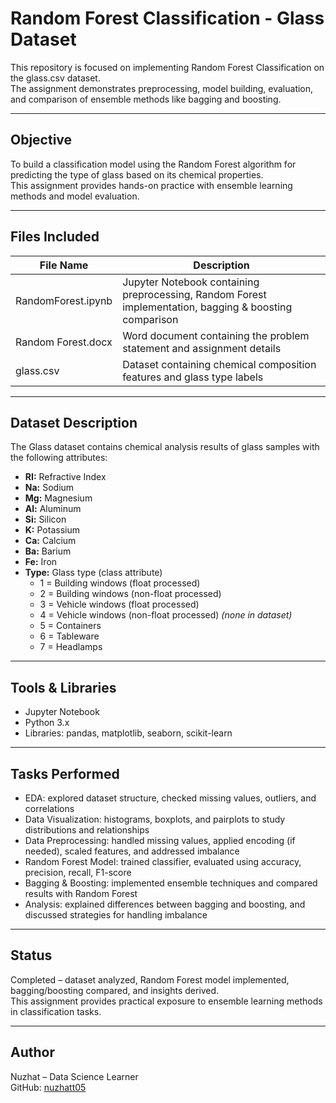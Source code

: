 # Random Forest Classification - Glass Dataset

This repository is focused on implementing Random Forest Classification on the glass.csv dataset.  
The assignment demonstrates preprocessing, model building, evaluation, and comparison of ensemble methods like bagging and boosting.

---

## Objective
To build a classification model using the Random Forest algorithm for predicting the type of glass based on its chemical properties.  
This assignment provides hands-on practice with ensemble learning methods and model evaluation.

---

## Files Included

| File Name                  | Description |
| -------------------------- | ------------------------------------------------------------ |
| RandomForest.ipynb          | Jupyter Notebook containing preprocessing, Random Forest implementation, bagging & boosting comparison |
| Random Forest.docx          | Word document containing the problem statement and assignment details |
| glass.csv                   | Dataset containing chemical composition features and glass type labels |

---

## Dataset Description

The Glass dataset contains chemical analysis results of glass samples with the following attributes:

- **RI:** Refractive Index  
- **Na:** Sodium  
- **Mg:** Magnesium  
- **Al:** Aluminum  
- **Si:** Silicon  
- **K:** Potassium  
- **Ca:** Calcium  
- **Ba:** Barium  
- **Fe:** Iron  
- **Type:** Glass type (class attribute)  
  - 1 = Building windows (float processed)  
  - 2 = Building windows (non-float processed)  
  - 3 = Vehicle windows (float processed)  
  - 4 = Vehicle windows (non-float processed) *(none in dataset)*  
  - 5 = Containers  
  - 6 = Tableware  
  - 7 = Headlamps  

---

## Tools & Libraries
* Jupyter Notebook  
* Python 3.x  
* Libraries: pandas, matplotlib, seaborn, scikit-learn  

---

## Tasks Performed
* EDA: explored dataset structure, checked missing values, outliers, and correlations  
* Data Visualization: histograms, boxplots, and pairplots to study distributions and relationships  
* Data Preprocessing: handled missing values, applied encoding (if needed), scaled features, and addressed imbalance  
* Random Forest Model: trained classifier, evaluated using accuracy, precision, recall, F1-score  
* Bagging & Boosting: implemented ensemble techniques and compared results with Random Forest  
* Analysis: explained differences between bagging and boosting, and discussed strategies for handling imbalance  

---

## Status
Completed – dataset analyzed, Random Forest model implemented, bagging/boosting compared, and insights derived.  
This assignment provides practical exposure to ensemble learning methods in classification tasks.

---

## Author
Nuzhat – Data Science Learner  
GitHub: [nuzhatt05](https://github.com/nuzhatt05)

